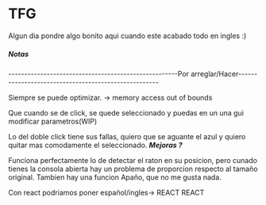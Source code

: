 # TFG

Algun dia pondre algo bonito aqui cuando este acabado todo en ingles :)

##### Notas ####

-----------------------------------------------------Por arreglar/Hacer-----------------------------------------------------

Siempre se puede optimizar. -> memory access out of bounds

Que cuando se de click, se quede seleccionado y puedas en un una gui modificar parametros(WIP)

Lo del doble click tiene sus fallas, quiero que se aguante el azul y quiero quitar mas comodamente el seleccionado.
*******************************************************Mejoras ?*******************************************************

Funciona perfectamente lo de detectar el raton en su posicion, pero cunado tienes la consola abierta hay un problema 
de proporcion respecto al tamaño original. Tambien hay una funcion Apaño, que no me gusta nada.

Con react podriamos poner español/ingles-> REACT REACT

